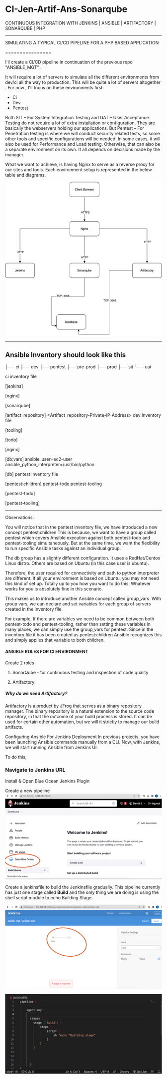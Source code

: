 # CI-Jen-Artif-Ans-Sonarqube

CONTINUOUS INTEGRATION WITH JENKINS | ANSIBLE | ARTIFACTORY | SONARQUBE | PHP
___

SIMULATING A TYPICAL CI/CD PIPELINE FOR A PHP BASED APPLICATION

================

I'll create a CI/CD pipeline in continuation of the previous repo "ANSIBLE_MGT" . 

It will require a lot of servers to simulate all the different environments from dev/ci all the way to production. This will be quite a lot of servers altogether . For now , I'll focus on these environments first:

- Ci
- Dev
- Pentest

Both SIT – For System Integration Testing and UAT – User Acceptance Testing do not require a lot of extra installation or configuration. They are basically the webservers holding our applications. But Pentest – For Penetration testing is where we will conduct security related tests, so some other tools and specific configurations will be needed. In some cases, it will also be used for Performance and Load testing. Otherwise, that can also be a separate environment on its own. It all depends on decisions made by the manager.

What we want to achieve, is having Nginx to serve as a reverse proxy for our sites and tools. Each environment setup is represented in the below table and diagrams.

![CI-environment](/images/CI-Environment.png)


---

## Ansible Inventory should look like this


├── ci
├── dev
├── pentest
├── pre-prod
├── prod
├── sit
└── uat

ci inventory file

[jenkins]
<Jenkins-Private-IP-Address>

[nginx]
<Nginx-Private-IP-Address>

[sonarqube]
<SonarQube-Private-IP-Address>

[artifact_repository]
<Artifact_repository-Private-IP-Address>
dev Inventory file

[tooling]
<Tooling-Web-Server-Private-IP-Address>

[todo]
<Todo-Web-Server-Private-IP-Address>

[nginx]
<Nginx-Private-IP-Address>

[db:vars]
ansible_user=ec2-user
ansible_python_interpreter=/usr/bin/python

[db]
<DB-Server-Private-IP-Address>
pentest inventory file

[pentest:children]
pentest-todo
pentest-tooling

[pentest-todo]
<Pentest-for-Todo-Private-IP-Address>

[pentest-tooling]
<Pentest-for-Tooling-Private-IP-Address>

---

Observations:

You will notice that in the pentest inventory file, we have introduced a new concept pentest:children This is because, we want to have a group called pentest which covers Ansible execution against both pentest-todo and pentest-tooling simultaneously. But at the same time, we want the flexibility to run specific Ansible tasks against an individual group.

The db group has a slightly different configuration. It uses a RedHat/Centos Linux distro. Others are based on Ubuntu (in this case user is ubuntu). 

Therefore, the user required for connectivity and path to python interpreter are different. If all your environment is based on Ubuntu, you may not need this kind of set up. Totally up to you how you want to do this. Whatever works for you is absolutely fine in this scenario.

This makes us to introduce another Ansible concept called group_vars. With group vars, we can declare and set variables for each group of servers created in the inventory file.

For example, If there are variables we need to be common between both pentest-todo and pentest-tooling, rather than setting these variables in many places, we can simply use the group_vars for pentest. Since in the inventory file it has been created as pentest:children Ansible recognizes this and simply applies that variable to both children.

#### ANSIBLE ROLES FOR CI ENVIRONMENT

Create 2 roles

1. SonarQube - for continuous testing and inspection of code quality

2. Artifactory:  

##### Why do we need Artifactory?

Artifactory is a product by JFrog that serves as a binary repository manager. The binary repository is a natural extension to the source code repository, in that the outcome of your build process is stored. It can be used for certain other automation, but we will it strictly to manage our build artifacts.

Configuring Ansible For Jenkins Deployment
In previous projects, you have been launching Ansible commands manually from a CLI. Now, with Jenkins, we will start running Ansible from Jenkins UI.

To do this,

### Navigate to Jenkins URL

Install & Open Blue Ocean Jenkins Plugin

Create a new pipeline
![blue ocean](/images/blueocean-installed.png)

Create a jenkinsfile to build the Jenkinsfile gradually. This pipeline currently has just one stage called **Build** and the only thing we are doing is using the shell script module to echo Building Stage.

![build](/images/build.png)

![jenkinsfile](/images/jenkinsfile.png)


